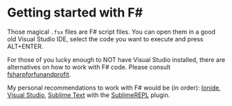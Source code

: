 # Getting started with F#

Those magical ```.fsx``` files are F# script files.
You can open them in a good old Visual Studio IDE, select the code you want to execute and press ALT+ENTER.

For those of you lucky enough to NOT have Visual Studio installed, there are alternatives on how to work with F# code. Please consult [fsharpforfunandprofit](https://fsharpforfunandprofit.com/installing-and-using/).

My personal recommendations to work with F# would be (in order): [Ionide](http://ionide.io/), [Visual Studio](https://www.visualstudio.com/downloads/), [Sublime Text](https://www.sublimetext.com/3) with the [SublimeREPL](https://github.com/wuub/SublimeREPL) plugin.